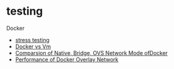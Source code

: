 # testing

Docker
- [stress testing]()
- [Docker vs Vm]()
- [Comparsion of Native, Bridge, OVS Network Mode ofDocker](https://github.com/oncecloud/testing/blob/master/network/bridge-testing.md)
- [Performance of Docker Overlay Network](https://github.com/oncecloud/testing/blob/master/network/overlay.md)
